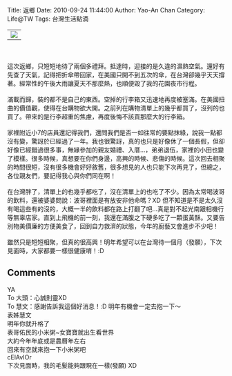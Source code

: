 Title: 返鄉
Date: 2010-09-24 11:44:00
Author: Yao-An Chan
Category: Life@TW
Tags: 台灣生活點滴 


<div class='post'>
<center><table style="width: auto;"><tbody><tr><td><a href="http://picasaweb.google.com/lh/photo/G9xQx5yzViKgUWCtI00mhA?feat=embedwebsite"><img src="http://lh3.ggpht.com/_mvtDPM7iODU/TIvHZNhfYMI/AAAAAAAAITM/2FdnoS2oEHw/s400/P1000171.jpg" /></a></td></tr></tbody></table></center><br /><br />這次返鄉，只短短地待了兩個多禮拜。抵達時，迎接的是久違的濕熱空氣。還好有先查了天氣，記得把折傘帶回家，在美國只開不到五次的傘，在台灣卻幾乎天天撐著。經常性的午後大雨讓夏天不那麼熱，也順便毀了我的花園夜市行程。<br /><br />滿載而歸，裝的都不是自己的東西。空掉的行李箱又迅速地再度被塞滿。在美國扭曲的價值觀，使得在台購物欲大開。之前列在購物清單上的幾乎都買了，沒列的也買了。帶來的是行李超重的焦慮，再度後悔不該買那麼大的行李箱。<br /><br />家裡附近小7的店員還記得我們，還問我們是否一如往常的要點抹綠，說我一點都沒有變，驚訝於已經過了一年。我也很驚訝，真的也只是好像休了一個長假，但卻好像已經錯過很多事，無緣參加的親友婚禮、入厝...，弟弟退伍，家裡的小田也變了模樣。很多時候，真想要在你們身邊，高興的時候、悲傷的時候。這次回去相聚的時間很短，沒有很多機會好好敘舊，很多想見的人也只能下次再見了，但總之，各位親友們，要記得我心與你們同在啊！<br /><br />在台灣胖了，清單上的也幾乎都吃了，沒在清單上的也吃了不少。因為太常喝波哥的飲料，還被婆婆問說：波哥裡面是有放安非他命嗎？XD 但不知道是不是太久沒有喝這些有的沒的，大概一半的飲料都在路上打翻了吧...真是對不起光南跟相機行等無辜店家。直到上飛機的前一刻，我還在滿腹之下硬多吃了一顆蛋黃酥。又要告別物美價廉的方便美食了，回到自力救濟的狀態，今年的廚藝又會進步不少吧！<br /><br />雖然只是短短相聚，但真的很高興！明年希望可以在台灣待一個月（發願），下次見面時，大家都要一樣很健康唷！:D</div>
<h2>Comments</h2>
<div class='comments'>
<div class='comment'>
<div class='author'>YA</div>
<div class='content'>
To 大頭：心誠則靈XD<br />To 慧文：感謝告訴我這個好消息！:D 明年有機會一定去抱一下～</div>
</div>
<div class='comment'>
<div class='author'>表姊慧文</div>
<div class='content'>
明年你就升格了<br />表哥佑民的小米粥~女寶寶就出生看世界<br />大約今年年底或是農曆年左右<br />回來有空就來抱一下小米粥吧</div>
</div>
<div class='comment'>
<div class='author'>cElAvIOr</div>
<div class='content'>
下次見面時，我的毛髮能夠跟現在一樣(發願) XD</div>
</div>
</div>
